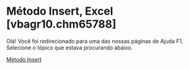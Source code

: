 
# Método Insert, Excel [vbagr10.chm65788]

Olá! Você foi redirecionado para uma das nossas páginas de Ajuda F1. Selecione o tópico que estava procurando abaixo.

[Método Insert](http://msdn.microsoft.com/library/5f6a5961-9278-a2fa-6f08-4360646a7566%28Office.15%29.aspx)
